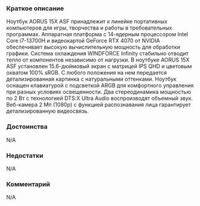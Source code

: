 ### **Краткое описание**
Ноутбук AORUS 15X ASF принадлежит к линейке портативных компьютеров для игры, творчества и работы в требовательных программах. Аппаратная платформа с 14-ядерным процессором Intel Core i7-13700H и видеокартой GeForce RTX 4070 от NVIDIA обеспечивает высокую вычислительную мощность для обработки графики. Система охлаждения WINDFORCE Infinity стабильно отводит тепло от компонентов независимо от нагрузки.  В ноутбуке AORUS 15X ASF установлен 15.6-дюймовый экран с матрицей IPS QHD и цветовым охватом 100% sRGB. С любого положения на нем передается детализированная картинка с натуральными оттенками. Ноутбук оснащен клавиатурой с подсветкой ARGB для комфортного управления при разных условиях освещенности. Два стереодинамика мощностью по 2 Вт с технологией DTS:X Ultra Audio воспроизводят объемный звук. Веб-камера 2 Мп (1080p) с функцией распознавания лица гарантирует детализированную видеосвязь.

### **Достоинства**
N/A

### **Недостатки**
N/A

### **Комментарий**
N/A
